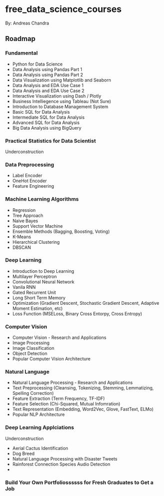 # free_data_science_courses

By: Andreas Chandra

## Roadmap
### Fundamental
- Python for Data Science
- Data Analysis using Pandas Part 1
- Data Analysis using Pandas Part 2
- Data Visualization using Matplotlib and Seaborn
- Data Analysis and EDA Use Case 1
- Data Analysis and EDA Use Case 2
- Interactive Visualization using Dash / Plotly
- Business Intelliegence using Tableau (Not Sure)
- Introduction to Database Management System
- Basic SQL for Data Analysis
- Intermediate SQL for Data Analysis
- Advanced SQL for Data Analysis
- Big Data Analysis using BigQuery

### Practical Statistics for Data Scientist
Underconstruction

### Data Preprocessing
- Label Encoder
- OneHot Encoder
- Feature Engineering

### Machine Learning Algorithms
- Regression 
- Tree Approach
- Naive Bayes
- Support Vector Machine
- Ensemble Methods (Bagging, Boosting, Voting)
- K-Means
- Hierarchical Clustering
- DBSCAN

### Deep Learning
- Introduction to Deep Learning
- Multilayer Perceptron
- Convolutional Neural Network
- Vanila RNN
- Gated Recurrent Unit
- Long Short Term Memory
- Optimization (Gradient Descent, Stochastic Gradient Descent, Adaptive Moment Estimation, etc)
- Loss Function (MSELoss, Binary Cross Entorpy, Cross Entropy)

### Computer Vision
- Computer Vision - Research and Applications
- Image Processing
- Image Classification
- Object Detection
- Popular Computer Vision Architecture

### Natural Language
- Natural Language Processing - Research and Applications
- Text Preprocessing (Cleansing, Tokenizing, Stemming, Lemmatizing, Spelling Correction)
- Feature Extraction (Term Frequency, TF-IDF)
- Feature Selection (Chi-Squared, Mutual Infomration)
- Text Representation (Embedding, Word2Vec, Glove, FastText, ELMo)
- Popular NLP Architecture

### Deep Learning Applciations
Underconstruction
- Aerial Cactus Identification
- Dog Breed
- Natural Language Processing with Disaster Tweets
- Rainforest Connection Species Audio Detection
- 

### Build Your Own Portfoliossssss for Fresh Graduates to Get a Job
